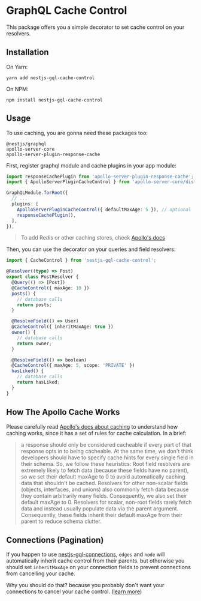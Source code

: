 # GraphQL Cache Control

This package offers you a simple decorator to set cache control on your resolvers.

## Installation

On Yarn:

```shell
yarn add nestjs-gql-cache-control
```

On NPM:

```shell
npm install nestjs-gql-cache-control
```

## Usage

To use caching, you are gonna need these packages too:

```
@nestjs/graphql
apollo-server-core
apollo-server-plugin-response-cache
```

First, register graphql module and cache plugins in your app module:

```ts
import responseCachePlugin from 'apollo-server-plugin-response-cache';
import { ApolloServerPluginCacheControl } from 'apollo-server-core/dist/plugin/cacheControl';

GraphQLModule.forRoot({
  // ...
  plugins: [
    ApolloServerPluginCacheControl({ defaultMaxAge: 5 }), // optional
    responseCachePlugin(),
  ],
}),
```

> To add Redis or other caching stores, check [Apollo's docs](https://www.apollographql.com/docs/apollo-server/performance/caching/#in-memory-cache-setup)

Then, you can use the decorator on your queries and field resolvers:

```ts
import { CacheControl } from 'nestjs-gql-cache-control';

@Resolver((type) => Post)
export class PostResolver {
  @Query(() => [Post])
  @CacheControl({ maxAge: 10 })
  posts() {
    // database calls
    return posts;
  }

  @ResolveField(() => User)
  @CacheControl({ inheritMaxAge: true })
  owner() {
    // database calls
    return owner;
  }

  @ResolveField(() => boolean)
  @CacheControl({ maxAge: 5, scope: 'PRIVATE' })
  hasLiked() {
    // database calls
    return hasLiked;
  }
}
```

## How The Apollo Cache Works

Please carefully read [Apollo's docs about caching](https://www.apollographql.com/docs/apollo-server/performance/caching/) to understand how caching works, since it has a set of rules for cache calculation. In a brief:

> a response should only be considered cacheable if every part of that response opts in to being cacheable. At the same time, we don't think developers should have to specify cache hints for every single field in their schema.
> So, we follow these heuristics:
> Root field resolvers are extremely likely to fetch data (because these fields have no parent), so we set their default maxAge to 0 to avoid automatically caching data that shouldn't be cached.
> Resolvers for other non-scalar fields (objects, interfaces, and unions) also commonly fetch data because they contain arbitrarily many fields. Consequently, we also set their default maxAge to 0.
> Resolvers for scalar, non-root fields rarely fetch data and instead usually populate data via the parent argument. Consequently, these fields inherit their default maxAge from their parent to reduce schema clutter.

## Connections (Pagination)

If you happen to use [nestjs-gql-connections](https://github.com/overnested/nestjs-gql-connections), `edges` and `node` will automatically inherit cache control from their parents. but otherwise you should set `inheritMaxAge` on your connection fields to prevent connections from cancelling your cache.

Why you should do that? because you probably don't want your connections to cancel your cache control. ([learn more](https://www.apollographql.com/docs/apollo-server/performance/caching/#default-maxage))
